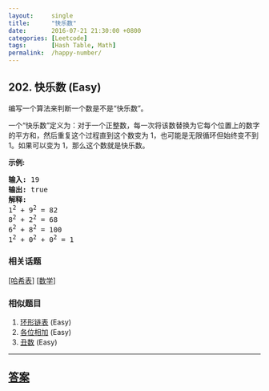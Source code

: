 ```yaml
---
layout:     single
title:      "快乐数"
date:       2016-07-21 21:30:00 +0800
categories: [Leetcode]
tags:       [Hash Table, Math]
permalink:  /happy-number/
---
```


## 202. 快乐数 (Easy)

<p>编写一个算法来判断一个数是不是&ldquo;快乐数&rdquo;。</p>

<p>一个&ldquo;快乐数&rdquo;定义为：对于一个正整数，每一次将该数替换为它每个位置上的数字的平方和，然后重复这个过程直到这个数变为 1，也可能是无限循环但始终变不到 1。如果可以变为 1，那么这个数就是快乐数。</p>

<p><strong>示例:&nbsp;</strong></p>

<pre><strong>输入:</strong> 19
<strong>输出:</strong> true
<strong>解释: 
</strong>1<sup>2</sup> + 9<sup>2</sup> = 82
8<sup>2</sup> + 2<sup>2</sup> = 68
6<sup>2</sup> + 8<sup>2</sup> = 100
1<sup>2</sup> + 0<sup>2</sup> + 0<sup>2</sup> = 1
</pre>

### 相关话题
  [[哈希表](https://github.com/openset/leetcode/tree/master/tag/hash-table/README.md)]
  [[数学](https://github.com/openset/leetcode/tree/master/tag/math/README.md)]

### 相似题目
  1. [环形链表](/linked-list-cycle) (Easy)
  1. [各位相加](/add-digits) (Easy)
  1. [丑数](/ugly-number) (Easy)

---

## [答案](https://github.com/openset/leetcode/tree/master/problems/happy-number)
